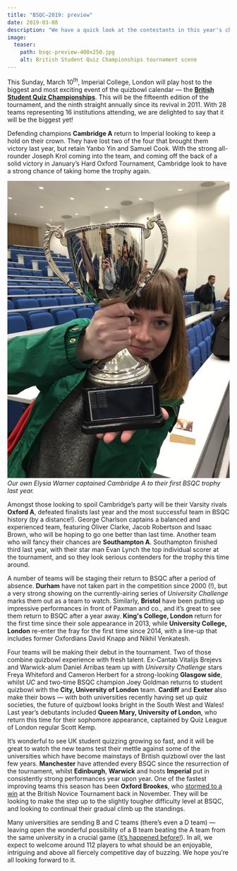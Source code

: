 ```yaml
---
title: "BSQC–2019: preview"
date: 2019-03-08
description: "We have a quick look at the contestants in this year's championships."
image:
  teaser:
    path: bsqc-preview-400x250.jpg
    alt: British Student Quiz Championships tournament scene
---
```


This Sunday, March 10<sup>th</sup>, Imperial College, London will play host to the biggest and most exciting event of the quizbowl calendar — the [**British Student Quiz Championships**](https://www.facebook.com/events/606767886451118/). This will be the fifteenth edition of the tournament, and the ninth straight annually since its revival in 2011. With 28 teams representing 16 institutions attending, we are delighted to say that it will be the biggest yet!

Defending champions **Cambridge A** return to Imperial looking to keep a hold on their crown. They have lost two of the four that brought them victory last year, but retain Yanbo Yin and Samuel Cook. With the strong all-rounder Joseph Krol coming into the team, and coming off the back of a solid victory in January’s Hard Oxford Tournament, Cambridge look to have a strong chance of taking home the trophy again.

![BSQC-trophy](../../assets/blog/bsqc-trophy.jpg)
_Our own Elysia Warner captained Cambridge A to their first BSQC trophy last year._

Amongst those looking to spoil Cambridge’s party will be their Varsity rivals **Oxford A**, defeated finalists last year and the most successful team in BSQC history (by a distance!). George Charlson captains a balanced and experienced team, featuring Oliver Clarke, Jacob Robertson and Isaac Brown, who will be hoping to go one better than last time. Another team who will fancy their chances are **Southampton A**. Southampton finished third last year, with their star man Evan Lynch the top individual scorer at the tournament, and so they look serious contenders for the trophy this time around.

A number of teams will be staging their return to BSQC after a period of absence. **Durham** have not taken part in the competition since 2000 (!), but a very strong showing on the currently-airing series of _University Challenge_ marks them out as a team to watch. Similarly, **Bristol** have been putting up impressive performances in front of Paxman and co., and it’s great to see them return to BSQC after a year away. **King's College, London** return for the first time since their sole appearance in 2013, while **University College, London** re-enter the fray for the first time since 2014, with a line-up that includes former Oxfordians David Knapp and Nikhil Venkatesh.

Four teams will be making their debut in the tournament. Two of those combine quizbowl experience with fresh talent. Ex-Cantab Vitalijs Brejevs and Warwick-alum Daniel Arribas team up with _University Challenge_ stars Freya Whiteford and Cameron Herbert for a strong-looking **Glasgow side**, whilst _UC_ and two-time BSQC champion Joey Goldman returns to student quizbowl with the **City, University of London** team. **Cardiff** and **Exeter** also make their bows — with both universities recently having set up quiz societies, the future of quizbowl looks bright in the South West and Wales! Last year’s debutants included **Queen Mary, University of London**, who return this time for their sophomore appearance, captained by Quiz League of London regular Scott Kemp.

It’s wonderful to see UK student quizzing growing so fast, and it will be great to watch the new teams test their mettle against some of the universities which have become mainstays of British quizbowl over the last few years. **Manchester** have attended every BSQC since the resurrection of the tournament, whilst **Edinburgh**, **Warwick** and hosts **Imperial** put in consistently strong performances year upon year. One of the fastest improving teams this season has been **Oxford Brookes**, who [stormed to a win](/blog/2018-12-06-novice-2018-report) at the British Novice Tournament back in November. They will be looking to make the step up to the slightly tougher difficulty level at BSQC, and looking to continual their gradual climb up the standings.

Many universities are sending B and C teams (there’s even a D team) — leaving open the wonderful possibility of a B team beating the A team from the same university in a crucial game ([it’s happened before!](http://hsquizbowl.org/db/tournaments/2245/stats/combined/)). In all, we expect to welcome around 112 players to what should be an enjoyable, intriguing and above all fiercely competitive day of buzzing. We hope you’re all looking forward to it.
